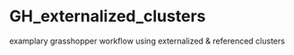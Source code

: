 # GH_externalized_clusters
 examplary grasshopper workflow using externalized & referenced clusters 
